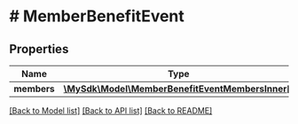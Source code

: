 # # MemberBenefitEvent

## Properties

Name | Type | Description | Notes
------------ | ------------- | ------------- | -------------
**members** | [**\MySdk\Model\MemberBenefitEventMembersInner[]**](MemberBenefitEventMembersInner.md) | Members | [optional]

[[Back to Model list]](../../README.md#models) [[Back to API list]](../../README.md#endpoints) [[Back to README]](../../README.md)
